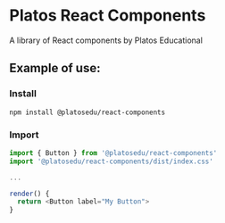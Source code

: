 # Platos React Components

A library of React components by Platos Educational

## Example of use:

### Install

`npm install @platosedu/react-components`

### Import

```javascript
import { Button } from '@platosedu/react-components'
import '@platosedu/react-components/dist/index.css'

...

render() {
  return <Button label="My Button">
}
```
